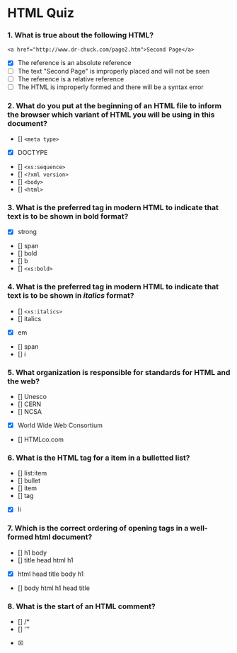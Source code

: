 # HTML Quiz

### 1. What is true about the following HTML?
```
<a href="http://www.dr-chuck.com/page2.htm">Second Page</a>
```
- [x] The reference is an absolute reference
- [ ] The text "Second Page" is improperly placed and will not be seen
- [ ] The reference is a relative reference
- [ ] The HTML is improperly formed and there will be a syntax error

### 2. What do you put at the beginning of an HTML file to inform the browser which variant of HTML you will be using in this document?
- [] `<meta type>`
- [x] DOCTYPE
- [] `<xs:sequence>`
- [] `<?xml version>`
- [] `<body>`
- [] `<html>`

### 3. What is the preferred tag in modern HTML to indicate that text is to be shown in __bold__ format?
   - [x] strong
   - [] span
   - [] bold
   - [] b
- [] `<xs:bold>`

### 4. What is the preferred tag in modern HTML to indicate that text is to be shown in *italics* format?
- [] `<xs:italics>`
- [] italics
- [x] em
- [] span
- [] i

### 5. What organization is responsible for standards for HTML and the web?
- [] Unesco
- [] CERN
- [] NCSA
- [x] World Wide Web Consortium
- [] HTMLco.com

### 6. What is the HTML tag for a item in a bulletted list?
- [] list:item
- [] bullet
- [] item
- [] tag
- [x] li

### 7. Which is the correct ordering of opening tags in a well-formed html document? 
- [] h1 body
- [] title head html h1
- [x] html head title body h1
- [] body html h1 head title

### 8. What is the start of an HTML comment?
- [] /*
- [] '''
- [x] <!--
- [] #

### 9. What tag is used in a document's <head> area to set the text shown in the tab of the browser or title bar? 
- [] meta
- [] script
- [x] title
- [] style

### 10. In HTML, what attribute is used to indicate text that will be showin if an image is not loaded or read to a user who is using a screen reader?
- [] onclick
- [] href
- [] src
- [x] alt